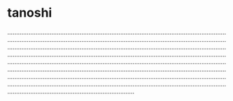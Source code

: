 # tanoshi
........................................................................................................................................................................................................................................................................................................................................................................................................................................................................................................................................................................................................................................................................................................................................................................................................................................................................................................................................................................................................................................................................................................